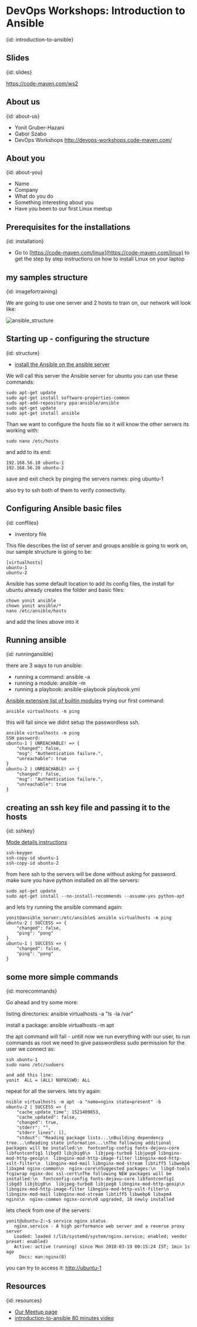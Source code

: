 # DevOps Workshops: Introduction to Ansible
{id: introduction-to-ansible}

## Slides
{id: slides}

https://code-maven.com/ws2

## About us
{id: about-us}

* Yonit Gruber-Hazani
* Gabor Szabo
* DevOps Workshops http://devops-workshops.code-maven.com/

## About you
{id: about-you}

* Name
* Company
* What do you do
* Something interesting about you
* Have you been to our first Linux meetup

## Prerequisites for the installations
{id: installation}

* Go to [https://code-maven.com/linux](https://code-maven.com/linux) to get the step by step instructions on how to install Linux on your laptop 

## my samples structure
{id: imagefortraining}

We are going to use one server and 2 hosts to train on, 
our network will look like: 

![ansible_structure](ansible_structure.jpg)


## Starting up - configuring the structure
{id: structure}

* [install the Ansible on the ansible server](http://docs.ansible.com/ansible/latest/intro_installation.html)

We will call this server the Ansible server
for ubuntu you can use these commands: 

```
sudo apt-get update
sudo apt-get install software-properties-common
sudo apt-add-repository ppa:ansible/ansible
sudo apt-get update
sudo apt-get install ansible
```

Than we want to configure the hosts file so it will know the other servers its working with:

```
sudo nano /etc/hosts
```

and add to its end:

```
192.168.56.10 ubuntu-1
192.168.56.20 ubuntu-2
```

save and exit
check by pinging the servers names:
ping ubuntu-1

also try to ssh both of them to verify connectivity.

## Configuring Ansible basic files
{id: conffiles}

* inventory file

This file describes the list of server and groups ansible is going to work on, 
our sample structure is going to be: 

```
[virtualhosts]
ubuntu-1
ubuntu-2

```

Ansible has some default location to add its config files, 
the install for ubuntu already creates the folder and basic files:

```
chown yonit ansible
chown yonit ansible/*
nano /etc/ansible/hosts
```

and add the lines above into it

## Running ansible
{id: runningansible}

there are 3 ways to run ansible: 

* running a command: ansible <group> -a <command>
* running a module: ansible <group> -m <module>
* running a playbook: ansible-playbook playbook.yml
  
[Ansible extensive list of builtin modules](http://docs.ansible.com/ansible/latest/modules_by_category.html)
trying our first command:

```
ansible virtualhosts -m ping
```

this will fail since we didnt setup the passwordless ssh.

```
ansible virtualhosts -m ping
SSH password:
ubuntu-1 | UNREACHABLE! => {
    "changed": false,
    "msg": "Authentication failure.",
    "unreachable": true
}
ubuntu-2 | UNREACHABLE! => {
    "changed": false,
    "msg": "Authentication failure.",
    "unreachable": true
}
```

## creating an ssh key file and passing it to the hosts
{id: sshkey}

[Mode details instructions](https://code-maven.com/generate-and-deploy-ssh-private-public-keypair)

```
ssh-keygen
ssh-copy-id ubuntu-1
ssh-copy-id ubuntu-2
```

from here ssh to the servers will be done without asking for password. 
make sure you have python installed on all the servers:

```
sudo apt-get update
sudo apt-get install --no-install-recommends --assume-yes python-apt
```

and lets try running the ansible command again:

```
yonit@ansible_server:/etc/ansible$ ansible virtualhosts -m ping
ubuntu-2 | SUCCESS => {
    "changed": false,
    "ping": "pong"
}
ubuntu-1 | SUCCESS => {
    "changed": false,
    "ping": "pong"
}
```

## some more simple commands
{id: morecommands}

Go ahead and try some more: 

listing directories: 
ansible virtualhosts -a "ls -la /var"

install a package: 
ansible virtualhosts -m apt 

the apt command will fail - untill now we run everything with our user, 
to run commands as root we need to give passwordless sudo permission for the user we connect as: 

```
ssh ubuntu-1
sudo nano /etc/sudoers

and add this line:
yonit  ALL = (ALL) NOPASSWD: ALL
```

repeat for all the servers. 
lets try again: 

```
nsible virtualhosts -m apt -a "name=nginx state=present" -b
ubuntu-2 | SUCCESS => {
    "cache_update_time": 1521409853,
    "cache_updated": false,
    "changed": true,
    "stderr": "",
    "stderr_lines": [],
    "stdout": "Reading package lists...\nBuilding dependency tree...\nReading state information...\nThe following additional packages will be installed:\n  fontconfig-config fonts-dejavu-core libfontconfig1 libgd3 libjbig0\n  libjpeg-turbo8 libjpeg8 libnginx-mod-http-geoip\n  libnginx-mod-http-image-filter libnginx-mod-http-xslt-filter\n  libnginx-mod-mail libnginx-mod-stream libtiff5 libwebp6 libxpm4 nginx-common\n  nginx-core\nSuggested packages:\n  libgd-tools fcgiwrap nginx-doc ssl-cert\nThe following NEW packages will be installed:\n  fontconfig-config fonts-dejavu-core libfontconfig1 libgd3 libjbig0\n  libjpeg-turbo8 libjpeg8 libnginx-mod-http-geoip\n  libnginx-mod-http-image-filter libnginx-mod-http-xslt-filter\n  libnginx-mod-mail libnginx-mod-stream libtiff5 libwebp6 libxpm4 nginx\n  nginx-common nginx-core\n0 upgraded, 18 newly installed
```

lets check from one of the servers:

```
yonit@ubuntu-2:~$ service nginx status
   nginx.service - A high performance web server and a reverse proxy server
   Loaded: loaded (/lib/systemd/system/nginx.service; enabled; vendor preset: enabled)
   Active: active (running) since Mon 2018-03-19 00:15:24 IST; 1min 1s ago
     Docs: man:nginx(8)
```

you can try to access it: 
[http://ubuntu-1](http://ubuntu-1)

## Resources
{id: resources}

* [Our Meetup page](https://www.meetup.com/Code-Mavens/)
* [introduction-to-ansible 80 minutes video](https://www.ansible.com/resources/webinars-training/introduction-to-ansible)
